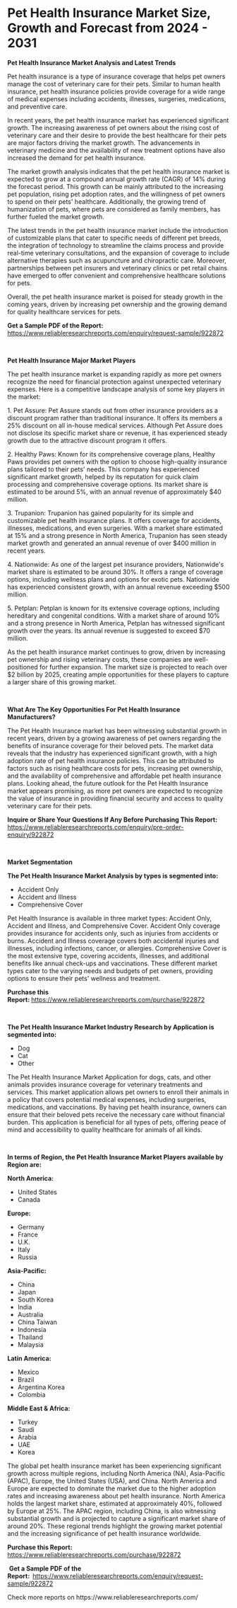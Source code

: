 <p><h1>Pet Health Insurance Market Size, Growth and Forecast from 2024 - 2031</h1></p><p><strong>Pet Health Insurance Market Analysis and Latest Trends</strong></p>
<p><p>Pet health insurance is a type of insurance coverage that helps pet owners manage the cost of veterinary care for their pets. Similar to human health insurance, pet health insurance policies provide coverage for a wide range of medical expenses including accidents, illnesses, surgeries, medications, and preventive care.</p><p>In recent years, the pet health insurance market has experienced significant growth. The increasing awareness of pet owners about the rising cost of veterinary care and their desire to provide the best healthcare for their pets are major factors driving the market growth. The advancements in veterinary medicine and the availability of new treatment options have also increased the demand for pet health insurance.</p><p>The market growth analysis indicates that the pet health insurance market is expected to grow at a compound annual growth rate (CAGR) of 14% during the forecast period. This growth can be mainly attributed to the increasing pet population, rising pet adoption rates, and the willingness of pet owners to spend on their pets' healthcare. Additionally, the growing trend of humanization of pets, where pets are considered as family members, has further fueled the market growth.</p><p>The latest trends in the pet health insurance market include the introduction of customizable plans that cater to specific needs of different pet breeds, the integration of technology to streamline the claims process and provide real-time veterinary consultations, and the expansion of coverage to include alternative therapies such as acupuncture and chiropractic care. Moreover, partnerships between pet insurers and veterinary clinics or pet retail chains have emerged to offer convenient and comprehensive healthcare solutions for pets.</p><p>Overall, the pet health insurance market is poised for steady growth in the coming years, driven by increasing pet ownership and the growing demand for quality healthcare services for pets.</p></p>
<p><strong>Get a Sample PDF of the Report:&nbsp;</strong> <a href="https://www.reliableresearchreports.com/enquiry/request-sample/922872">https://www.reliableresearchreports.com/enquiry/request-sample/922872</a></p>
<p>&nbsp;</p>
<p><strong>Pet Health Insurance Major Market Players</strong></p>
<p><p>The pet health insurance market is expanding rapidly as more pet owners recognize the need for financial protection against unexpected veterinary expenses. Here is a competitive landscape analysis of some key players in the market:</p><p>1. Pet Assure: Pet Assure stands out from other insurance providers as a discount program rather than traditional insurance. It offers its members a 25% discount on all in-house medical services. Although Pet Assure does not disclose its specific market share or revenue, it has experienced steady growth due to the attractive discount program it offers.</p><p>2. Healthy Paws: Known for its comprehensive coverage plans, Healthy Paws provides pet owners with the option to choose high-quality insurance plans tailored to their pets' needs. This company has experienced significant market growth, helped by its reputation for quick claim processing and comprehensive coverage options. Its market share is estimated to be around 5%, with an annual revenue of approximately $40 million.</p><p>3. Trupanion: Trupanion has gained popularity for its simple and customizable pet health insurance plans. It offers coverage for accidents, illnesses, medications, and even surgeries. With a market share estimated at 15% and a strong presence in North America, Trupanion has seen steady market growth and generated an annual revenue of over $400 million in recent years.</p><p>4. Nationwide: As one of the largest pet insurance providers, Nationwide's market share is estimated to be around 30%. It offers a range of coverage options, including wellness plans and options for exotic pets. Nationwide has experienced consistent growth, with an annual revenue exceeding $500 million.</p><p>5. Petplan: Petplan is known for its extensive coverage options, including hereditary and congenital conditions. With a market share of around 10% and a strong presence in North America, Petplan has witnessed significant growth over the years. Its annual revenue is suggested to exceed $70 million.</p><p>As the pet health insurance market continues to grow, driven by increasing pet ownership and rising veterinary costs, these companies are well-positioned for further expansion. The market size is projected to reach over $2 billion by 2025, creating ample opportunities for these players to capture a larger share of this growing market.</p></p>
<p>&nbsp;</p>
<p><strong>What Are The Key Opportunities For Pet Health Insurance Manufacturers?</strong></p>
<p><p>The Pet Health Insurance market has been witnessing substantial growth in recent years, driven by a growing awareness of pet owners regarding the benefits of insurance coverage for their beloved pets. The market data reveals that the industry has experienced significant growth, with a high adoption rate of pet health insurance policies. This can be attributed to factors such as rising healthcare costs for pets, increasing pet ownership, and the availability of comprehensive and affordable pet health insurance plans. Looking ahead, the future outlook for the Pet Health Insurance market appears promising, as more pet owners are expected to recognize the value of insurance in providing financial security and access to quality veterinary care for their pets.</p></p>
<p><strong>Inquire or Share Your Questions If Any Before Purchasing This Report:</strong> <a href="https://www.reliableresearchreports.com/enquiry/pre-order-enquiry/922872">https://www.reliableresearchreports.com/enquiry/pre-order-enquiry/922872</a></p>
<p>&nbsp;</p>
<p><strong>Market Segmentation</strong></p>
<p><strong>The Pet Health Insurance Market Analysis by types is segmented into:</strong></p>
<p><ul><li>Accident Only</li><li>Accident and Illness</li><li>Comprehensive Cover</li></ul></p>
<p><p>Pet Health Insurance is available in three market types: Accident Only, Accident and Illness, and Comprehensive Cover. Accident Only coverage provides insurance for accidents only, such as injuries from accidents or burns. Accident and Illness coverage covers both accidental injuries and illnesses, including infections, cancer, or allergies. Comprehensive Cover is the most extensive type, covering accidents, illnesses, and additional benefits like annual check-ups and vaccinations. These different market types cater to the varying needs and budgets of pet owners, providing options to ensure their pets' wellness and treatment.</p></p>
<p><strong>Purchase this Report:&nbsp;</strong><a href="https://www.reliableresearchreports.com/purchase/922872">https://www.reliableresearchreports.com/purchase/922872</a></p>
<p>&nbsp;</p>
<p><strong>The Pet Health Insurance Market Industry Research by Application is segmented into:</strong></p>
<p><ul><li>Dog</li><li>Cat</li><li>Other</li></ul></p>
<p><p>The Pet Health Insurance Market Application for dogs, cats, and other animals provides insurance coverage for veterinary treatments and services. This market application allows pet owners to enroll their animals in a policy that covers potential medical expenses, including surgeries, medications, and vaccinations. By having pet health insurance, owners can ensure that their beloved pets receive the necessary care without financial burden. This application is beneficial for all types of pets, offering peace of mind and accessibility to quality healthcare for animals of all kinds.</p></p>
<p>&nbsp;</p>
<p><strong>In terms of Region, the Pet Health Insurance Market Players available by Region are:</strong></p>
<p>
    <p> <strong> North America: </strong>
        <ul>
            <li>United States</li>
            <li>Canada</li>
        </ul>
        </p> 
    <p> <strong> Europe: </strong>
        <ul>
            <li>Germany</li>
            <li>France</li>
            <li>U.K.</li>
            <li>Italy</li>
            <li>Russia</li>
        </ul>
        </p> 
    <p> <strong> Asia-Pacific: </strong>
        <ul>
            <li>China</li>
            <li>Japan</li>
            <li>South Korea</li>
            <li>India</li>
            <li>Australia</li>
            <li>China Taiwan</li>
            <li>Indonesia</li>
            <li>Thailand</li>
            <li>Malaysia</li>
        </ul>
        </p> 
    <p> <strong> Latin America: </strong>
        <ul>
            <li>Mexico</li>
            <li>Brazil</li>
            <li>Argentina Korea</li>
            <li>Colombia</li>
        </ul>
        </p> 
    <p> <strong> Middle East & Africa: </strong>
        <ul>
            <li>Turkey</li>
            <li>Saudi</li>
            <li>Arabia</li>
            <li>UAE</li>
            <li>Korea</li>
        </ul>
    </p>
    </p>
<p><p>The global pet health insurance market has been experiencing significant growth across multiple regions, including North America (NA), Asia-Pacific (APAC), Europe, the United States (USA), and China. North America and Europe are expected to dominate the market due to the higher adoption rates and increasing awareness about pet health insurance. North America holds the largest market share, estimated at approximately 40%, followed by Europe at 25%. The APAC region, including China, is also witnessing substantial growth and is projected to capture a significant market share of around 20%. These regional trends highlight the growing market potential and the increasing significance of pet health insurance worldwide.</p></p>
<p><strong>Purchase this Report: </strong><a href="https://www.reliableresearchreports.com/purchase/922872">https://www.reliableresearchreports.com/purchase/922872</a></p>
<p>&nbsp;<strong>Get a Sample PDF of the Report:&nbsp;&nbsp;</strong><a href="https://www.reliableresearchreports.com/enquiry/request-sample/922872">https://www.reliableresearchreports.com/enquiry/request-sample/922872</a></p>
<p><strong></strong></p>
<p>Check more reports on https://www.reliableresearchreports.com/</p>